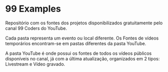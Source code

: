 # 99 Examples
Repositório com os fontes dos projetos disponibilizados gratuitamente pelo canal 99 Coders do YouTube.

Cada pasta representa um evento ou local diferente. Os Fontes de vídeos temporários encontram-se em pastas diferentes da pasta YouTube.

A pasta YouTube é onde possui os fontes de todos os vídeos públicos disponíveis no canal, já com a última atualização, organizados em 2 tipos: Livestream e Vídeo gravado.
